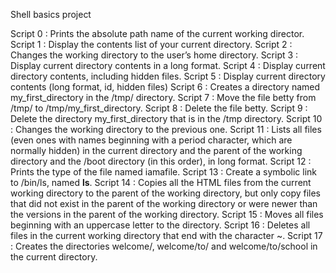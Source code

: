 Shell basics project

Script 0 :  Prints the absolute path name of the current working director.
Script 1 : Display the contents list of your current directory.
Script 2 : Changes the working directory to the user’s home directory.
Script 3 : Display current directory contents in a long format.
Script 4 : Display current directory contents, including hidden files.
Script 5 : Display current directory contents (long format, id, hidden files)
Script 6 : Creates a directory named my_first_directory in the /tmp/ directory.
Script 7 : Move the file betty from /tmp/ to /tmp/my_first_directory.
Script 8 : Delete the file betty.
Script 9 : Delete the directory my_first_directory that is in the /tmp directory.
Script 10 : Changes the working directory to the previous one.
Script 11 : Lists all files (even ones with names beginning with a period character, which are normally hidden) in the current directory and the parent of the working directory and the /boot directory (in this order), in long format.
Script 12 :  Prints the type of the file named iamafile.
Script 13 : Create a symbolic link to /bin/ls, named __ls__.
Script 14 : Copies all the HTML files from the current working directory to the parent of the working directory, but only copy files that did not exist in the parent of the working directory or were newer than the versions in the parent of the working directory.
Script 15 : Moves all files beginning with an uppercase letter to the directory.
Script 16 : Deletes all files in the current working directory that end with the character ~.
Script 17 : Creates the directories welcome/, welcome/to/ and welcome/to/school in the current directory.
